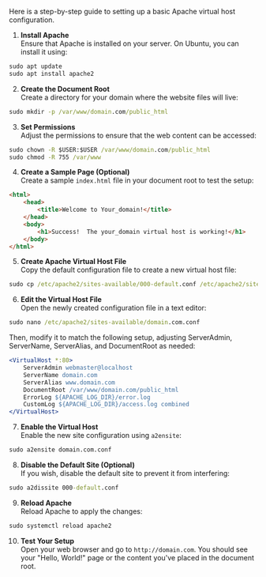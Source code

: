 Here is a step-by-step guide to setting up a basic Apache virtual host configuration.
1. **Install Apache**  
Ensure that Apache is installed on your server. On Ubuntu, you can install it using:
```cmd
sudo apt update
sudo apt install apache2
```

2. **Create the Document Root**  
Create a directory for your domain where the website files will live:
       
```cmd
sudo mkdir -p /var/www/domain.com/public_html
```

3. **Set Permissions**  
Adjust the permissions to ensure that the web content can be accessed:
```cmd
sudo chown -R $USER:$USER /var/www/domain.com/public_html
sudo chmod -R 755 /var/www
```

4. **Create a Sample Page (Optional)**  
Create a sample `index.html` file in your document root to test the setup:
```html
<html>
    <head>
        <title>Welcome to Your_domain!</title>
    </head>
    <body>
        <h1>Success!  The your_domain virtual host is working!</h1>
    </body>
</html>
```

5. **Create Apache Virtual Host File**  
Copy the default configuration file to create a new virtual host file:
```cmd
sudo cp /etc/apache2/sites-available/000-default.conf /etc/apache2/sites-available/domain.com.conf
```

6. **Edit the Virtual Host File**  
Open the newly created configuration file in a text editor:
```cmd
sudo nano /etc/apache2/sites-available/domain.com.conf
```
Then, modify it to match the following setup, adjusting ServerAdmin, ServerName, ServerAlias, and DocumentRoot as needed:
```apache
<VirtualHost *:80>
    ServerAdmin webmaster@localhost
    ServerName domain.com
    ServerAlias www.domain.com
    DocumentRoot /var/www/domain.com/public_html
    ErrorLog ${APACHE_LOG_DIR}/error.log
    CustomLog ${APACHE_LOG_DIR}/access.log combined
</VirtualHost>
```

7. **Enable the Virtual Host**  
Enable the new site configuration using `a2ensite`:
```cmd
sudo a2ensite domain.com.conf
```

8. **Disable the Default Site (Optional)**  
If you wish, disable the default site to prevent it from interfering:
```cmd
sudo a2dissite 000-default.conf
```

9. **Reload Apache**  
Reload Apache to apply the changes:
```cmd
sudo systemctl reload apache2
```

10. **Test Your Setup**  
Open your web browser and go to `http://domain.com`. You should see your "Hello, World!" page or the content you've placed in the document root.

    
